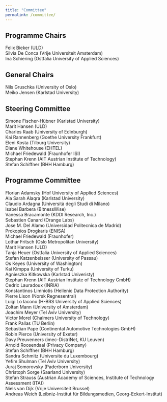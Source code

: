 ```yaml
---
title: "Committee"
permalink: /committee/
---
```


## Programme Chairs
Felix Bieker (ULD) <br/>
Silvia De Conca (Vrije Universiteit Amsterdam)<br/>
Ina Schiering (Ostfalia University of Applied Sciences)

## General Chairs
Nils Gruschka (University of Oslo)<br/>
Meiko Jensen (Karlstad University)

## Steering Committee
Simone Fischer-Hübner (Karlstad University)<br/>
Marit Hansen (ULD)<br/>
Charles Raab (University of Edinburgh)<br/>
Kai Rannenberg (Goethe University Frankfurt)<br/>
Eleni Kosta (Tilburg University)<br/>
Diane Whitehouse (EHTEL)<br/>
Michael Friedewald (Fraunhofer ISI)<br/>
Stephan Krenn (AIT Austrian Institute of Technology)<br/>
Stefan Schiffner (BHH Hamburg)

## Programme Committee
Florian Adamsky (Hof University of Applied Sciences)<BR/>
Ala Sarah Alaqra (Karlstad University)<BR/>
Claudio Ardagna (Università degli Studi di Milano)<BR/>
Isabel Barbera (BitnessWise)<BR/>
Vanessa Bracamonte (KDDI Research, Inc.)<BR/>
Sebastien Canard (Orange Labs)<BR/>
Jose M. Del Alamo (Universidad Politecnica de Madrid)<BR/>
Prokopios Drogkaris (ENISA)<BR/>
Michael Friedewald (Fraunhofer)<BR/>
Lothar Fritsch (Oslo Metropolitan University)<BR/>
Marit Hansen (ULD)<BR/>
Tanja Heuer (Ostfalia University of Applied Sciences)<BR/>
Stefan Katzenbeisser (University of Passau)<BR/>
Os Keyes (University of Washington)<BR/>
Kai Kimppa (University of Turku)<BR/>
Agnieszka Kitkowska (Karlstad Univeristy)<BR/>
Stephan Krenn (AIT Austrian Institute of Technology GmbH)<BR/>
Cedric Lauradoux (INRIA)<BR/>
Konstantinos Limniotis (Hellenic Data Protection Authority)<BR/>
Pierre Lison (Norsk Regnesentral)<BR/>
Luigi Lo Iacono (H-BRS University of Applied Sciences)<BR/>
Zoltan Mann (University of Amsterdam)<BR/>
Joachim Meyer (Tel Aviv University)<BR/>
Victor Morel (Chalmers University of Technology)<BR/>
Frank Pallas (TU Berlin)<BR/>
Sebastian Pape (Continental Automotive Technologies GmbH)<BR/>
Robin Pierce (University of Exeter)<BR/>
Davy Preuveneers (imec-DistriNet, KU Leuven)<BR/>
Arnold Roosendaal (Privacy Company)<BR/>
Stefan Schiffner (BHH Hamburg)<BR/>
Sandra Schmitz (Universite du Luxembourg)<BR/>
Yefim Shulman (Tel Aviv University)<BR/>
Juraj Somorovsky (Paderborn University)<BR/>
Christoph Sorge (Saarland University)<BR/>
Stefan Strauss (Austrian Academy of Sciences, Institute of Technology Assessment (ITA))<BR/>
Niels van Dijk (Vrije Universiteit Brussel)<BR/>
Andreas Weich (Leibniz-Institut für Bildungsmedien, Georg-Eckert-Institut)

